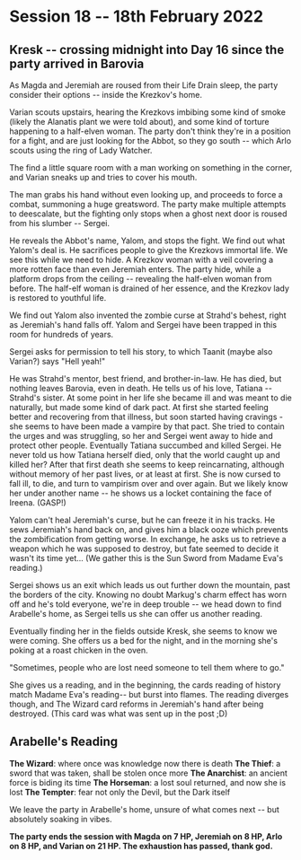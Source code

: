 # Session 18 -- 18th February 2022
## Kresk -- crossing midnight into Day 16 since the party arrived in Barovia

As Magda and Jeremiah are roused from their Life Drain sleep, the party consider their options -- inside the Krezkov's home.

Varian scouts upstairs, hearing the Krezkovs imbibing some kind of smoke (likely the Alanatis plant we were told about), and some kind of torture happening to a half-elven woman. The party don't think they're in a position for a fight, and are just looking for the Abbot, so they go south -- which Arlo scouts using the ring of Lady Watcher.

The find a little square room with a man working on something in the corner, and Varian sneaks up and tries to cover his mouth.

The man grabs his hand without even looking up, and proceeds to force a combat, summoning a huge greatsword. The party make multiple attempts to deescalate, but the fighting only stops when a ghost next door is roused from his slumber -- Sergei.

He reveals the Abbot's name, Yalom, and stops the fight. We find out what Yalom's deal is. He sacrifices people to give the Krezkovs immortal life. We see this while we need to hide. A Krezkov woman with a veil covering a more rotten face than even Jeremiah enters. The party hide, while a platform drops from the ceiling -- revealing the half-elven woman from before. The half-elf woman is drained of her essence, and the Krezkov lady is restored to youthful life.

We find out Yalom also invented the zombie curse at Strahd's behest, right as Jeremiah's hand falls off. Yalom and Sergei have been trapped in this room for hundreds of years.

Sergei asks for permission to tell his story, to which Taanit (maybe also Varian?) says "Hell yeah!"

He was Strahd's mentor, best friend, and brother-in-law. He has died, but nothing leaves Barovia, even in death. He tells us of his love, Tatiana -- Strahd's sister. At some point in her life she became ill and was meant to die naturally, but made some kind of dark pact. At first she started feeling better and recovering from that illness, but soon started having cravings - she seems to have been made a vampire by that pact. She tried to contain the urges and was struggling, so her and Sergei went away to hide and protect other people. Eventually Tatiana succumbed and killed Sergei. He never told us how Tatiana herself died, only that the world caught up and killed her? After that first death she seems to keep reincarnating, although without memory of her past lives, or at least at first. She is now cursed to fall ill, to die, and turn to vampirism over and over again. But we likely know her under another name -- he shows us a locket containing the face of Ireena. (GASP!) 

Yalom can't heal Jeremiah's curse, but he can freeze it in his tracks. He sews Jeremiah's hand back on, and gives him a black ooze which prevents the zombification from getting worse. In exchange, he asks us to retrieve a weapon which he was supposed to destroy, but fate seemed to decide it wasn't its time yet... (We gather this is the Sun Sword from Madame Eva's reading.)

Sergei shows us an exit which leads us out further down the mountain, past the borders of the city. Knowing no doubt Markug's charm effect has worn off and he's told everyone, we're in deep trouble -- we head down to find Arabelle's home, as Sergei tells us she can offer us another reading.

Eventually finding her in the fields outside Kresk, she seems to know we were coming. She offers us a bed for the night, and in the morning she's poking at a roast chicken in the oven.

"Sometimes, people who are lost need someone to tell them where to go."

She gives us a reading, and in the beginning, the cards reading of history match Madame Eva's reading-- but burst into flames. The reading diverges though, and The Wizard card reforms in Jeremiah's hand after being destroyed. (This card was what was sent up in the post ;D)

## Arabelle's Reading

**The Wizard**: where once was knowledge now there is death
**The Thief**: a sword that was taken, shall be stolen once more
**The Anarchist**: an ancient force is biding its time
**The Horseman**: a lost soul returned, and now she is lost
**The Tempter**: fear not only the Devil, but the Dark itself


We leave the party in Arabelle's home, unsure of what comes next -- but absolutely soaking in vibes.

**The party ends the session with Magda on 7 HP, Jeremiah on 8 HP, Arlo on 8 HP, and Varian on 21 HP. The exhaustion has passed, thank god.**